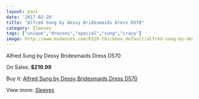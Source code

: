 ```yaml
---
layout: post
date: '2017-02-20'
title: "Alfred Sung by Dessy Bridesmaids Dress D570"
category: Sleeves
tags: ["unique","dresses","special","sung","crazy"]
image: http://www.eudances.com/6329-thickbox_default/alfred-sung-by-dessy-bridesmaids-dress-d570.jpg
---
```

Alfred Sung by Dessy Bridesmaids Dress D570

On Sales: **$219.99**
<a href="https://www.eudances.com/en/sleeves/2291-alfred-sung-by-dessy-bridesmaids-dress-d570.html"><amp-img layout="responsive" width="600" height="600" src="//www.eudances.com/6329-thickbox_default/alfred-sung-by-dessy-bridesmaids-dress-d570.jpg" alt="Alfred Sung by Dessy Bridesmaids Dress D570 0" /></a>
<a href="https://www.eudances.com/en/sleeves/2291-alfred-sung-by-dessy-bridesmaids-dress-d570.html"><amp-img layout="responsive" width="600" height="600" src="//www.eudances.com/6330-thickbox_default/alfred-sung-by-dessy-bridesmaids-dress-d570.jpg" alt="Alfred Sung by Dessy Bridesmaids Dress D570 1" /></a>

Buy it: [Alfred Sung by Dessy Bridesmaids Dress D570](https://www.eudances.com/en/sleeves/2291-alfred-sung-by-dessy-bridesmaids-dress-d570.html "Alfred Sung by Dessy Bridesmaids Dress D570")

View more: [Sleeves](https://www.eudances.com/en/26-sleeves "Sleeves")